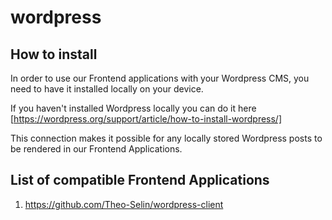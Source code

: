 # wordpress

## How to install

In order to use our Frontend applications with your Wordpress CMS, you need to have it installed locally on your device.

If you haven't installed Wordpress locally you can do it here [https://wordpress.org/support/article/how-to-install-wordpress/]

This connection makes it possible for any locally stored Wordpress posts to be rendered in our Frontend Applications.

## List of compatible Frontend Applications

1. https://github.com/Theo-Selin/wordpress-client
